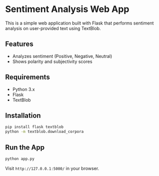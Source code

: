 
# Sentiment Analysis Web App

This is a simple web application built with Flask that performs sentiment analysis on user-provided text using TextBlob.

## Features

- Analyzes sentiment (Positive, Negative, Neutral)
- Shows polarity and subjectivity scores

## Requirements

- Python 3.x
- Flask
- TextBlob

## Installation

```bash
pip install flask textblob
python -m textblob.download_corpora
```

## Run the App

```bash
python app.py
```

Visit `http://127.0.0.1:5000/` in your browser.
